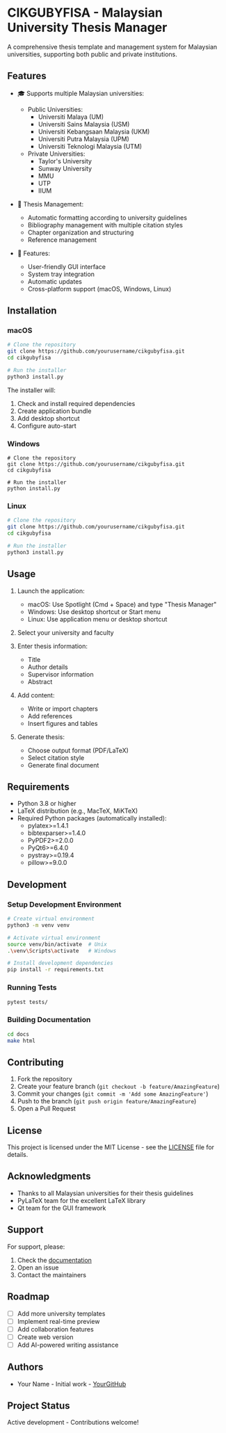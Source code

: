 # CIKGUBYFISA - Malaysian University Thesis Manager

A comprehensive thesis template and management system for Malaysian universities, supporting both public and private institutions.

## Features

- 🎓 Supports multiple Malaysian universities:
  - Public Universities:
    - Universiti Malaya (UM)
    - Universiti Sains Malaysia (USM)
    - Universiti Kebangsaan Malaysia (UKM)
    - Universiti Putra Malaysia (UPM)
    - Universiti Teknologi Malaysia (UTM)
  - Private Universities:
    - Taylor's University
    - Sunway University
    - MMU
    - UTP
    - IIUM

- 📝 Thesis Management:
  - Automatic formatting according to university guidelines
  - Bibliography management with multiple citation styles
  - Chapter organization and structuring
  - Reference management

- 🎨 Features:
  - User-friendly GUI interface
  - System tray integration
  - Automatic updates
  - Cross-platform support (macOS, Windows, Linux)

## Installation

### macOS

```bash
# Clone the repository
git clone https://github.com/yourusername/cikgubyfisa.git
cd cikgubyfisa

# Run the installer
python3 install.py
```

The installer will:
1. Check and install required dependencies
2. Create application bundle
3. Add desktop shortcut
4. Configure auto-start

### Windows

```batch
# Clone the repository
git clone https://github.com/yourusername/cikgubyfisa.git
cd cikgubyfisa

# Run the installer
python install.py
```

### Linux

```bash
# Clone the repository
git clone https://github.com/yourusername/cikgubyfisa.git
cd cikgubyfisa

# Run the installer
python3 install.py
```

## Usage

1. Launch the application:
   - macOS: Use Spotlight (Cmd + Space) and type "Thesis Manager"
   - Windows: Use desktop shortcut or Start menu
   - Linux: Use application menu or desktop shortcut

2. Select your university and faculty

3. Enter thesis information:
   - Title
   - Author details
   - Supervisor information
   - Abstract

4. Add content:
   - Write or import chapters
   - Add references
   - Insert figures and tables

5. Generate thesis:
   - Choose output format (PDF/LaTeX)
   - Select citation style
   - Generate final document

## Requirements

- Python 3.8 or higher
- LaTeX distribution (e.g., MacTeX, MiKTeX)
- Required Python packages (automatically installed):
  - pylatex>=1.4.1
  - bibtexparser>=1.4.0
  - PyPDF2>=2.0.0
  - PyQt6>=6.4.0
  - pystray>=0.19.4
  - pillow>=9.0.0

## Development

### Setup Development Environment

```bash
# Create virtual environment
python3 -m venv venv

# Activate virtual environment
source venv/bin/activate  # Unix
.\venv\Scripts\activate   # Windows

# Install development dependencies
pip install -r requirements.txt
```

### Running Tests

```bash
pytest tests/
```

### Building Documentation

```bash
cd docs
make html
```

## Contributing

1. Fork the repository
2. Create your feature branch (`git checkout -b feature/AmazingFeature`)
3. Commit your changes (`git commit -m 'Add some AmazingFeature'`)
4. Push to the branch (`git push origin feature/AmazingFeature`)
5. Open a Pull Request

## License

This project is licensed under the MIT License - see the [LICENSE](LICENSE) file for details.

## Acknowledgments

- Thanks to all Malaysian universities for their thesis guidelines
- PyLaTeX team for the excellent LaTeX library
- Qt team for the GUI framework

## Support

For support, please:
1. Check the [documentation](docs/)
2. Open an issue
3. Contact the maintainers

## Roadmap

- [ ] Add more university templates
- [ ] Implement real-time preview
- [ ] Add collaboration features
- [ ] Create web version
- [ ] Add AI-powered writing assistance

## Authors

- Your Name - Initial work - [YourGitHub](https://github.com/yourusername)

## Project Status

Active development - Contributions welcome!

